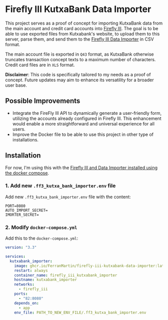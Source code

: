# Firefly III KutxaBank Data Importer

This project serves as a proof of concept for importing KutxaBank data from the main account and credit card accounts into [Firefly III](https://www.firefly-iii.org/). The goal is to be able to use exported files from Kutxabank's website, to upload them to this server, parse them, and send them to the [Firefly III Data Importer](https://docs.firefly-iii.org/explanation/data-importer/about/introduction/) in CSV format.

The main account file is exported in `Q43` format, as KutxaBank otherwise truncates transaction concept texts to a maximum number of characters. Credit card files are in `XLS` format.

**Disclaimer**: This code is specifically tailored to my needs as a proof of concept. Future updates may aim to enhance its versatility for a broader user base.

## Possible Improvements

- Integrate the FireFly III API to dynamically generate a user-friendly form, utilizing the accounts already configured in Firefly III. This enhancement would enable a more straightforward and universal experience for all users.
- Improve the Docker file to be able to use this project in other type of installations.

## Installation

For now, I'm using this with the [Firefly III and Data Importer installed using the docker compose](https://docs.firefly-iii.org/how-to/data-importer/installation/docker/).

### 1. Add new `.ff3_kutxa_bank_importer.env` file

Add new `.ff3_kutxa_bank_importer.env` file with the content:

```
PORT=8080
AUTO_IMPORT_SECRET=
IMORTER_SECRET=
```

### 2. Modify `docker-compose.yml`

Add this to the `docker-compose.yml`:

```yaml
version: "3.3"

services:
  kutxabank_importer:
    image: ghcr.io/FerranMartin/firefly-iii-kutxabank-data-importer:latest
    restart: always
    container_name: firefly_iii_kutxabank_importer
    hostname: kutxabank_importer
    networks:
      - firefly_iii
    ports:
      - "82:8080"
    depends_on:
      - app
    env_file: PATH_TO_NEW_ENV_FILE/.ff3_kutxa_bank_importer.env
```
